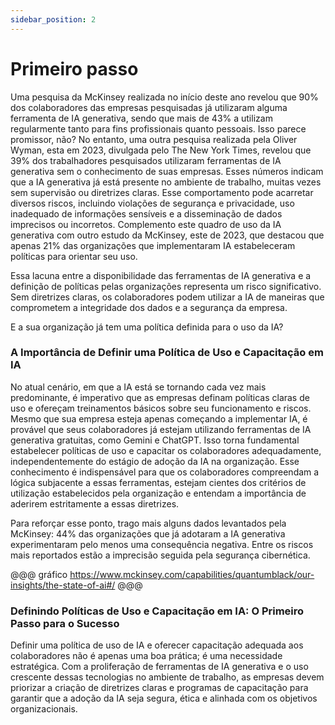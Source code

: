 ```yaml
---
sidebar_position: 2
---
```


# Primeiro passo
Uma pesquisa da McKinsey realizada no início deste ano revelou que 90% dos colaboradores das empresas pesquisadas já utilizaram alguma ferramenta de IA generativa, sendo que mais de 43% a utilizam regularmente tanto para fins profissionais quanto pessoais. Isso parece promissor, não? No entanto, uma outra pesquisa realizada pela Oliver Wyman, esta em 2023, divulgada pelo The New York Times, revelou que 39% dos trabalhadores pesquisados utilizaram ferramentas de IA generativa sem o conhecimento de suas empresas. Esses números indicam que a IA generativa já está presente no ambiente de trabalho, muitas vezes sem supervisão ou diretrizes claras. Esse comportamento pode acarretar diversos riscos, incluindo violações de segurança e privacidade, uso inadequado de informações sensíveis e a disseminação de dados imprecisos ou incorretos. Complemento este quadro de uso da IA generativa com outro estudo da McKinsey, este de 2023, que destacou que apenas 21% das organizações que implementaram IA estabeleceram políticas para orientar seu uso. 

Essa lacuna entre a disponibilidade das ferramentas de IA generativa e a definição de políticas pelas organizações representa um risco significativo. Sem diretrizes claras, os colaboradores podem utilizar a IA de maneiras que comprometem a integridade dos dados e a segurança da empresa.

E a sua organização já tem uma política definida para o uso da IA?

### A Importância de Definir uma Política de Uso e Capacitação em IA
No atual cenário, em que a IA está se tornando cada vez mais predominante, é imperativo que as empresas definam políticas claras de uso e ofereçam treinamentos básicos sobre seu funcionamento e riscos. Mesmo que sua empresa esteja apenas começando a implementar IA, é provável que seus colaboradores já estejam utilizando ferramentas de IA generativa gratuitas, como Gemini e ChatGPT. Isso torna fundamental estabelecer políticas de uso e capacitar os colaboradores adequadamente, independentemente do estágio de adoção da IA na organização. Esse conhecimento é indispensável para que os colaboradores compreendam a lógica subjacente a essas ferramentas, estejam cientes dos critérios de utilização estabelecidos pela organização e entendam a importância de aderirem estritamente a essas diretrizes.

Para reforçar esse ponto, trago mais alguns dados levantados pela McKinsey: 44% das organizações que já adotaram a IA generativa experimentaram pelo menos uma consequência negativa. Entre os riscos mais reportados estão a imprecisão seguida pela segurança cibernética.

@@@ gráfico
 https://www.mckinsey.com/capabilities/quantumblack/our-insights/the-state-of-ai#/ @@@

### Definindo Políticas de Uso e Capacitação em IA: O Primeiro Passo para o Sucesso
Definir uma política de uso de IA e oferecer capacitação adequada aos colaboradores não é apenas uma boa prática; é uma necessidade estratégica. Com a proliferação de ferramentas de IA generativa e o uso crescente dessas tecnologias no ambiente de trabalho, as empresas devem priorizar a criação de diretrizes claras e programas de capacitação para garantir que a adoção da IA seja segura, ética e alinhada com os objetivos organizacionais. 
